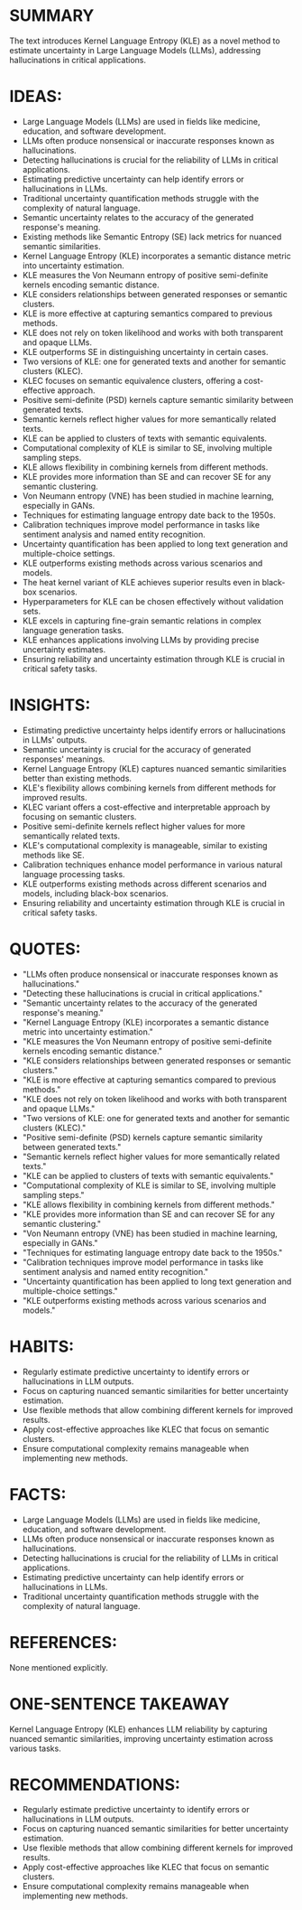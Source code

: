 # SUMMARY
The text introduces Kernel Language Entropy (KLE) as a novel method to estimate uncertainty in Large Language Models (LLMs), addressing hallucinations in critical applications.

# IDEAS:
- Large Language Models (LLMs) are used in fields like medicine, education, and software development.
- LLMs often produce nonsensical or inaccurate responses known as hallucinations.
- Detecting hallucinations is crucial for the reliability of LLMs in critical applications.
- Estimating predictive uncertainty can help identify errors or hallucinations in LLMs.
- Traditional uncertainty quantification methods struggle with the complexity of natural language.
- Semantic uncertainty relates to the accuracy of the generated response's meaning.
- Existing methods like Semantic Entropy (SE) lack metrics for nuanced semantic similarities.
- Kernel Language Entropy (KLE) incorporates a semantic distance metric into uncertainty estimation.
- KLE measures the Von Neumann entropy of positive semi-definite kernels encoding semantic distance.
- KLE considers relationships between generated responses or semantic clusters.
- KLE is more effective at capturing semantics compared to previous methods.
- KLE does not rely on token likelihood and works with both transparent and opaque LLMs.
- KLE outperforms SE in distinguishing uncertainty in certain cases.
- Two versions of KLE: one for generated texts and another for semantic clusters (KLEC).
- KLEC focuses on semantic equivalence clusters, offering a cost-effective approach.
- Positive semi-definite (PSD) kernels capture semantic similarity between generated texts.
- Semantic kernels reflect higher values for more semantically related texts.
- KLE can be applied to clusters of texts with semantic equivalents.
- Computational complexity of KLE is similar to SE, involving multiple sampling steps.
- KLE allows flexibility in combining kernels from different methods.
- KLE provides more information than SE and can recover SE for any semantic clustering.
- Von Neumann entropy (VNE) has been studied in machine learning, especially in GANs.
- Techniques for estimating language entropy date back to the 1950s.
- Calibration techniques improve model performance in tasks like sentiment analysis and named entity recognition.
- Uncertainty quantification has been applied to long text generation and multiple-choice settings.
- KLE outperforms existing methods across various scenarios and models.
- The heat kernel variant of KLE achieves superior results even in black-box scenarios.
- Hyperparameters for KLE can be chosen effectively without validation sets.
- KLE excels in capturing fine-grain semantic relations in complex language generation tasks.
- KLE enhances applications involving LLMs by providing precise uncertainty estimates.
- Ensuring reliability and uncertainty estimation through KLE is crucial in critical safety tasks.

# INSIGHTS:
- Estimating predictive uncertainty helps identify errors or hallucinations in LLMs' outputs.
- Semantic uncertainty is crucial for the accuracy of generated responses' meanings.
- Kernel Language Entropy (KLE) captures nuanced semantic similarities better than existing methods.
- KLE's flexibility allows combining kernels from different methods for improved results.
- KLEC variant offers a cost-effective and interpretable approach by focusing on semantic clusters.
- Positive semi-definite kernels reflect higher values for more semantically related texts.
- KLE's computational complexity is manageable, similar to existing methods like SE.
- Calibration techniques enhance model performance in various natural language processing tasks.
- KLE outperforms existing methods across different scenarios and models, including black-box scenarios.
- Ensuring reliability and uncertainty estimation through KLE is crucial in critical safety tasks.

# QUOTES:
- "LLMs often produce nonsensical or inaccurate responses known as hallucinations."
- "Detecting these hallucinations is crucial in critical applications."
- "Semantic uncertainty relates to the accuracy of the generated response's meaning."
- "Kernel Language Entropy (KLE) incorporates a semantic distance metric into uncertainty estimation."
- "KLE measures the Von Neumann entropy of positive semi-definite kernels encoding semantic distance."
- "KLE considers relationships between generated responses or semantic clusters."
- "KLE is more effective at capturing semantics compared to previous methods."
- "KLE does not rely on token likelihood and works with both transparent and opaque LLMs."
- "Two versions of KLE: one for generated texts and another for semantic clusters (KLEC)."
- "Positive semi-definite (PSD) kernels capture semantic similarity between generated texts."
- "Semantic kernels reflect higher values for more semantically related texts."
- "KLE can be applied to clusters of texts with semantic equivalents."
- "Computational complexity of KLE is similar to SE, involving multiple sampling steps."
- "KLE allows flexibility in combining kernels from different methods."
- "KLE provides more information than SE and can recover SE for any semantic clustering."
- "Von Neumann entropy (VNE) has been studied in machine learning, especially in GANs."
- "Techniques for estimating language entropy date back to the 1950s."
- "Calibration techniques improve model performance in tasks like sentiment analysis and named entity recognition."
- "Uncertainty quantification has been applied to long text generation and multiple-choice settings."
- "KLE outperforms existing methods across various scenarios and models."

# HABITS:
- Regularly estimate predictive uncertainty to identify errors or hallucinations in LLM outputs.
- Focus on capturing nuanced semantic similarities for better uncertainty estimation.
- Use flexible methods that allow combining different kernels for improved results.
- Apply cost-effective approaches like KLEC that focus on semantic clusters.
- Ensure computational complexity remains manageable when implementing new methods.

# FACTS:
- Large Language Models (LLMs) are used in fields like medicine, education, and software development.
- LLMs often produce nonsensical or inaccurate responses known as hallucinations.
- Detecting hallucinations is crucial for the reliability of LLMs in critical applications.
- Estimating predictive uncertainty can help identify errors or hallucinations in LLMs.
- Traditional uncertainty quantification methods struggle with the complexity of natural language.

# REFERENCES:
None mentioned explicitly.

# ONE-SENTENCE TAKEAWAY
Kernel Language Entropy (KLE) enhances LLM reliability by capturing nuanced semantic similarities, improving uncertainty estimation across various tasks.

# RECOMMENDATIONS:
- Regularly estimate predictive uncertainty to identify errors or hallucinations in LLM outputs.
- Focus on capturing nuanced semantic similarities for better uncertainty estimation.
- Use flexible methods that allow combining different kernels for improved results.
- Apply cost-effective approaches like KLEC that focus on semantic clusters.
- Ensure computational complexity remains manageable when implementing new methods.